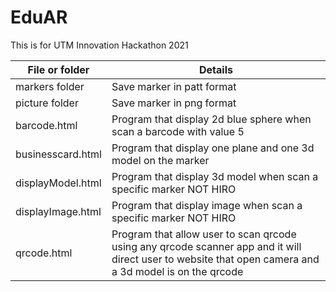 # EduAR
This is for UTM Innovation Hackathon 2021

| File or folder | Details |
| ------------- | ------------- |
| markers folder  |Save marker in patt format  |
| picture folder |Save marker in png format  |
|barcode.html|Program that display 2d blue sphere when scan a barcode with value 5|
|businesscard.html|Program that display one plane and one 3d model on the marker|
|displayModel.html|Program that display 3d model when scan a specific marker NOT HIRO|
|displayImage.html|Program that display image when scan a specific marker NOT HIRO|
|qrcode.html|Program that allow user to scan qrcode using any qrcode scanner app and it will direct user to website that open camera and a 3d model is on the qrcode|
